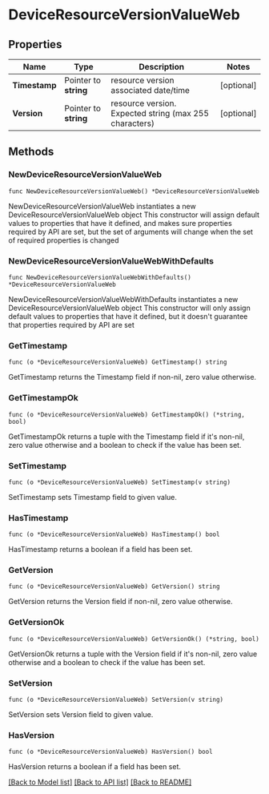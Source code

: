 # DeviceResourceVersionValueWeb

## Properties

Name | Type | Description | Notes
------------ | ------------- | ------------- | -------------
**Timestamp** | Pointer to **string** | resource version associated date/time | [optional] 
**Version** | Pointer to **string** | resource version. Expected string (max 255 characters) | [optional] 

## Methods

### NewDeviceResourceVersionValueWeb

`func NewDeviceResourceVersionValueWeb() *DeviceResourceVersionValueWeb`

NewDeviceResourceVersionValueWeb instantiates a new DeviceResourceVersionValueWeb object
This constructor will assign default values to properties that have it defined,
and makes sure properties required by API are set, but the set of arguments
will change when the set of required properties is changed

### NewDeviceResourceVersionValueWebWithDefaults

`func NewDeviceResourceVersionValueWebWithDefaults() *DeviceResourceVersionValueWeb`

NewDeviceResourceVersionValueWebWithDefaults instantiates a new DeviceResourceVersionValueWeb object
This constructor will only assign default values to properties that have it defined,
but it doesn't guarantee that properties required by API are set

### GetTimestamp

`func (o *DeviceResourceVersionValueWeb) GetTimestamp() string`

GetTimestamp returns the Timestamp field if non-nil, zero value otherwise.

### GetTimestampOk

`func (o *DeviceResourceVersionValueWeb) GetTimestampOk() (*string, bool)`

GetTimestampOk returns a tuple with the Timestamp field if it's non-nil, zero value otherwise
and a boolean to check if the value has been set.

### SetTimestamp

`func (o *DeviceResourceVersionValueWeb) SetTimestamp(v string)`

SetTimestamp sets Timestamp field to given value.

### HasTimestamp

`func (o *DeviceResourceVersionValueWeb) HasTimestamp() bool`

HasTimestamp returns a boolean if a field has been set.

### GetVersion

`func (o *DeviceResourceVersionValueWeb) GetVersion() string`

GetVersion returns the Version field if non-nil, zero value otherwise.

### GetVersionOk

`func (o *DeviceResourceVersionValueWeb) GetVersionOk() (*string, bool)`

GetVersionOk returns a tuple with the Version field if it's non-nil, zero value otherwise
and a boolean to check if the value has been set.

### SetVersion

`func (o *DeviceResourceVersionValueWeb) SetVersion(v string)`

SetVersion sets Version field to given value.

### HasVersion

`func (o *DeviceResourceVersionValueWeb) HasVersion() bool`

HasVersion returns a boolean if a field has been set.


[[Back to Model list]](../README.md#documentation-for-models) [[Back to API list]](../README.md#documentation-for-api-endpoints) [[Back to README]](../README.md)


